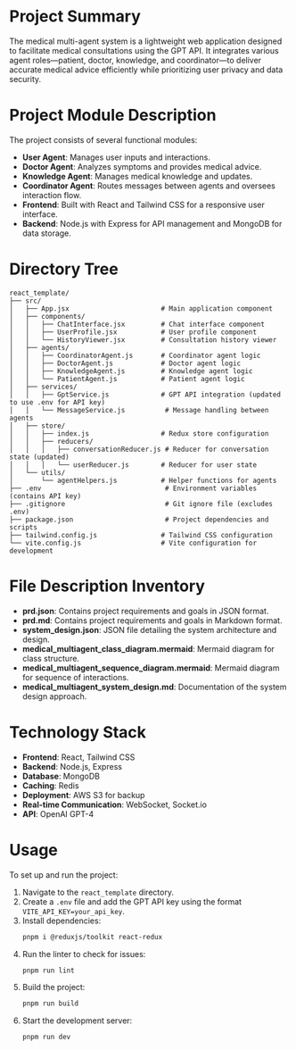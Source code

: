 # Project Summary
The medical multi-agent system is a lightweight web application designed to facilitate medical consultations using the GPT API. It integrates various agent roles—patient, doctor, knowledge, and coordinator—to deliver accurate medical advice efficiently while prioritizing user privacy and data security.

# Project Module Description
The project consists of several functional modules:
- **User Agent**: Manages user inputs and interactions.
- **Doctor Agent**: Analyzes symptoms and provides medical advice.
- **Knowledge Agent**: Manages medical knowledge and updates.
- **Coordinator Agent**: Routes messages between agents and oversees interaction flow.
- **Frontend**: Built with React and Tailwind CSS for a responsive user interface.
- **Backend**: Node.js with Express for API management and MongoDB for data storage.

# Directory Tree
```
react_template/
├── src/
│   ├── App.jsx                       # Main application component
│   ├── components/
│   │   ├── ChatInterface.jsx         # Chat interface component
│   │   ├── UserProfile.jsx           # User profile component
│   │   └── HistoryViewer.jsx         # Consultation history viewer
│   ├── agents/
│   │   ├── CoordinatorAgent.js       # Coordinator agent logic
│   │   ├── DoctorAgent.js            # Doctor agent logic
│   │   ├── KnowledgeAgent.js         # Knowledge agent logic
│   │   └── PatientAgent.js           # Patient agent logic
│   ├── services/
│   │   ├── GptService.js             # GPT API integration (updated to use .env for API key)
│   │   └── MessageService.js          # Message handling between agents
│   ├── store/
│   │   ├── index.js                  # Redux store configuration
│   │   ├── reducers/
│   │   │   ├── conversationReducer.js # Reducer for conversation state (updated)
│   │   │   └── userReducer.js        # Reducer for user state
│   └── utils/
│       └── agentHelpers.js           # Helper functions for agents
├── .env                               # Environment variables (contains API key)
├── .gitignore                         # Git ignore file (excludes .env)
├── package.json                       # Project dependencies and scripts
├── tailwind.config.js                # Tailwind CSS configuration
└── vite.config.js                    # Vite configuration for development
```

# File Description Inventory
- **prd.json**: Contains project requirements and goals in JSON format.
- **prd.md**: Contains project requirements and goals in Markdown format.
- **system_design.json**: JSON file detailing the system architecture and design.
- **medical_multiagent_class_diagram.mermaid**: Mermaid diagram for class structure.
- **medical_multiagent_sequence_diagram.mermaid**: Mermaid diagram for sequence of interactions.
- **medical_multiagent_system_design.md**: Documentation of the system design approach.

# Technology Stack
- **Frontend**: React, Tailwind CSS
- **Backend**: Node.js, Express
- **Database**: MongoDB
- **Caching**: Redis
- **Deployment**: AWS S3 for backup
- **Real-time Communication**: WebSocket, Socket.io
- **API**: OpenAI GPT-4

# Usage
To set up and run the project:
1. Navigate to the `react_template` directory.
2. Create a `.env` file and add the GPT API key using the format `VITE_API_KEY=your_api_key`.
3. Install dependencies:
   ```bash
   pnpm i @reduxjs/toolkit react-redux
   ```
4. Run the linter to check for issues:
   ```bash
   pnpm run lint
   ```
5. Build the project:
   ```bash
   pnpm run build
   ```
6. Start the development server:
   ```bash
   pnpm run dev
   ```
